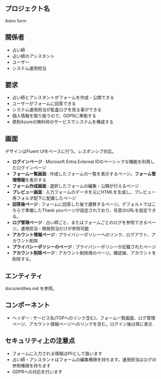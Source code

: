 ## プロジェクト名

Astro form

## 関係者

- 占い師
- 占い師のアシスタント
- ユーザー
- システム運用担当

## 要求

- 占い師とアシスタントがフォームを作成・公開できる
- ユーザーがフォームに回答できる
- システム運用担当が監査ログを見る事ができる
- 個人情報を取り扱うので、GDPRに準拠する
- 原則Azureの無料枠のサービスでシステムを構成する
  

## 画面

デザインはFluent UIをベースに行う。レスポンシブ対応。

- **ログインページ** : Microsoft Entra External IDのベーシックな機能を利用したログインページ
- **フォーム一覧画面** : 作成したフォームの一覧を表示するページ。**フォーム管理情報**を表示する
- **フォーム作成画面** : 選択したフォームの編集・公開が行えるページ
- **プレビュー画面** : 入力フォームのデータを元にHTMLを生成し、プレビュー用フォルダ配下に配置したページ
- **回答後ページ** : フォームに回答した後で遷移するページ。デフォルトではこちらで準備したThank youページが設定されており、任意のURLを設定できる。
- **ログ管理ページ** : 占い師ごと、またはフォームごとのログを参照できるページ。運用担当・開発担当だけが参照可能
- **アカウント情報ページ** : プライバシーポリシーへのリンク、ログアウト、アカウント削除
- **プライバシーポリシーのページ** : プライバシーポリシーが記載されたページ
- **アカウント削除ページ** : アカウント削除用のページ。確認後、アカウントを削除する。

## エンティティ

docs/entities.md を参照。
  
## コンポーネント

- ヘッダー : サービス名(TOPへのリンク含む)、フォーム一覧画面、ログ管理ページ、アカウント情報ページへのリンクを含む。ログイン後は常に表示

## セキュリティ上の注意点

- フォームに入力される情報はPIIとして扱います
- 占い師・アシスタントはフォームの編集権限を持ちます。運用担当はログの参照権限を持ちます
- GDPRへの対応を行います


